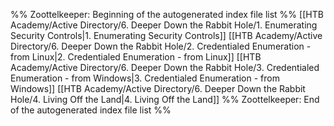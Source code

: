 %% Zoottelkeeper: Beginning of the autogenerated index file list  %%
 [[HTB Academy/Active Directory/6. Deeper Down the Rabbit Hole/1. Enumerating Security Controls|1. Enumerating Security Controls]]
 [[HTB Academy/Active Directory/6. Deeper Down the Rabbit Hole/2. Credentialed Enumeration - from Linux|2. Credentialed Enumeration - from Linux]]
 [[HTB Academy/Active Directory/6. Deeper Down the Rabbit Hole/3. Credentialed Enumeration - from Windows|3. Credentialed Enumeration - from Windows]]
 [[HTB Academy/Active Directory/6. Deeper Down the Rabbit Hole/4. Living Off the Land|4. Living Off the Land]]
%% Zoottelkeeper: End of the autogenerated index file list  %%
